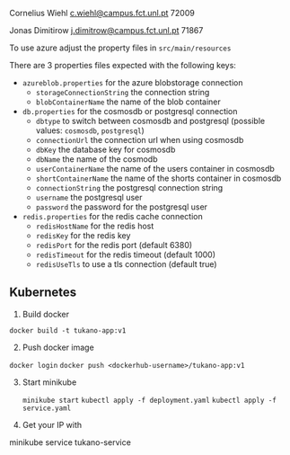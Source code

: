 Cornelius Wiehl c.wiehl@campus.fct.unl.pt 72009

Jonas Dimitirow j.dimitrow@campus.fct.unl.pt 71867

To use azure adjust the property files in `src/main/resources`

There are 3 properties files expected with the following keys:
- `azureblob.properties` for the azure blobstorage connection
  - `storageConnectionString` the connection string
  - `blobContainerName` the name of the blob container
- `db.properties` for the cosmosdb or postgresql connection
  - `dbtype` to switch between cosmosdb and postgresql (possible values: `cosmosdb`, `postgresql`)
  - `connectionUrl` the connection url when using cosmosdb
  - `dbKey` the database key for cosmosdb
  - `dbName` the name of the cosmodb
  - `userContainerName` the name of the users container in cosmosdb
  - `shortContainerName` the name of the shorts container in cosmosdb
  - `connectionString` the postgresql connection string
  - `username` the postgresql user
  - `password` the password for the postgresql user
- `redis.properties` for the redis cache connection
  - `redisHostName` for the redis host
  -  `redisKey` for the redis key
  -  `redisPort` for the redis port (default 6380)
  -  `redisTimeout` for the redis timeout (default 1000) 
  -  `redisUseTls` to use a tls connection (default true)


## Kubernetes

1. Build docker 

`docker build -t tukano-app:v1`

2. Push docker image

`docker login`
`docker push <dockerhub-username>/tukano-app:v1`


3. Start minikube

   `minikube start`
   `kubectl apply -f deployment.yaml`
   `kubectl apply -f service.yaml`

4. Get your IP with

minikube service tukano-service


